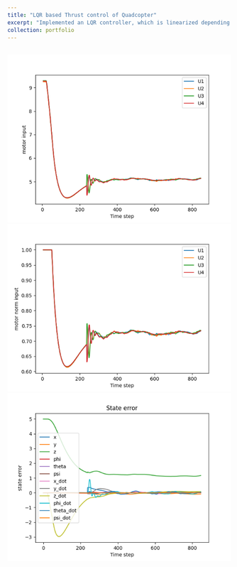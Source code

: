 ```yaml
---
title: "LQR based Thrust control of Quadcopter"
excerpt: "Implemented an LQR controller, which is linearized depending on the quadrotor’s state, unifies the control of rotational and translational states, handles time-varying system dynamics, control parameters and does direct motor control. <br/><img src='/images/LQR.gif'>"
collection: portfolio
---
```




 <br/><img src='/images/motor_input_sim.png'>
 <br/><img src='/images/motor_norm_input_sim.png'>
 <br/><img src='/images/state_error_sim.png'>
